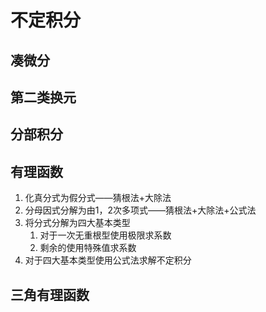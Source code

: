 # 不定积分
## 凑微分
## 第二类换元
## 分部积分
## 有理函数
1. 化真分式为假分式——猜根法+大除法
2. 分母因式分解为由1，2次多项式——猜根法+大除法+公式法
3. 将分式分解为四大基本类型
	1. 对于一次无重根型使用极限求系数
	2. 剩余的使用特殊值求系数
4. 对于四大基本类型使用公式法求解不定积分
## 三角有理函数



